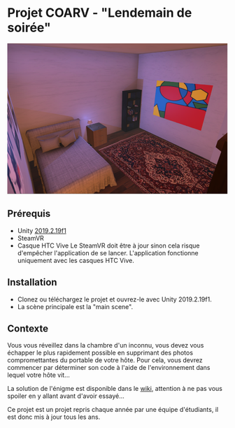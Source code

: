 # Projet COARV - "Lendemain de soirée" 

<img width="1120" alt="iatk_menu" src="/docs/imgs/chambre.PNG">

## Prérequis 

- Unity [2019.2.19f1](https://unity3d.com/fr/unity/whats-new/2019.2.19) 
- SteamVR 
- Casque HTC Vive 
Le SteamVR doit être à jour sinon cela risque d'empêcher l'application de se lancer. L'application fonctionne uniquement avec les casques HTC Vive. 

## Installation 

* Clonez ou téléchargez le projet et ouvrez-le avec Unity 2019.2.19f1.
* La scène principale est la "main scene". 

## Contexte 

Vous vous réveillez dans la chambre d'un inconnu, vous devez vous échapper le plus rapidement possible en supprimant des photos compromettantes du portable de votre hôte. Pour cela, vous devrez commencer par déterminer son code à l'aide de l'environnement dans lequel votre hôte vit...

La solution de l'énigme est disponible dans le [wiki](https://github.com/HugoFara/Lendemain-Soiree/wiki), attention à ne pas vous spoiler en y allant avant d'avoir essayé... 

Ce projet est un projet repris chaque année par une équipe d'étudiants, il est donc mis à jour tous les ans. 